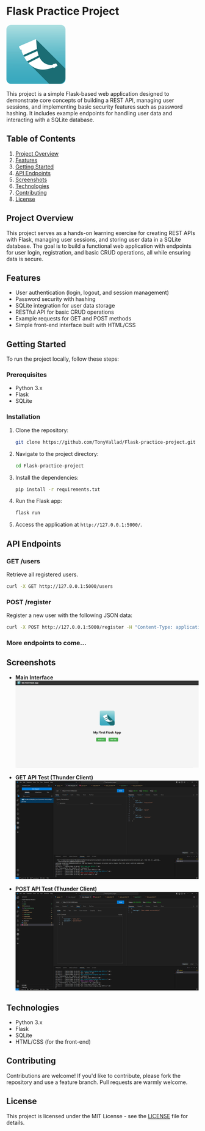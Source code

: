 # Flask Practice Project

![Main Image](static/flask-original.png)

This project is a simple Flask-based web application designed to demonstrate core concepts of building a REST API, managing user sessions, and implementing basic security features such as password hashing. It includes example endpoints for handling user data and interacting with a SQLite database.

## Table of Contents
1. [Project Overview](#project-overview)
2. [Features](#features)
3. [Getting Started](#getting-started)
4. [API Endpoints](#api-endpoints)
5. [Screenshots](#screenshots)
6. [Technologies](#technologies)
7. [Contributing](#contributing)
8. [License](#license)

## Project Overview

This project serves as a hands-on learning exercise for creating REST APIs with Flask, managing user sessions, and storing user data in a SQLite database. The goal is to build a functional web application with endpoints for user login, registration, and basic CRUD operations, all while ensuring data is secure.

## Features

- User authentication (login, logout, and session management)
- Password security with hashing
- SQLite integration for user data storage
- RESTful API for basic CRUD operations
- Example requests for GET and POST methods
- Simple front-end interface built with HTML/CSS

## Getting Started

To run the project locally, follow these steps:

### Prerequisites
- Python 3.x
- Flask
- SQLite

### Installation
1. Clone the repository:
    ```bash
    git clone https://github.com/TonyVallad/Flask-practice-project.git
    ```
2. Navigate to the project directory:
    ```bash
    cd Flask-practice-project
    ```
3. Install the dependencies:
    ```bash
    pip install -r requirements.txt
    ```
4. Run the Flask app:
    ```bash
    flask run
    ```
5. Access the application at `http://127.0.0.1:5000/`.

## API Endpoints

### GET /users
Retrieve all registered users.
```bash
curl -X GET http://127.0.0.1:5000/users
```

### POST /register
Register a new user with the following JSON data:
```bash
curl -X POST http://127.0.0.1:5000/register -H "Content-Type: application/json" -d '{"username": "user1", "password": "password123"}'
```

### More endpoints to come...

## Screenshots

- **Main Interface**  
  ![Front-end Screenshot](static/screenshot.png)

- **GET API Test (Thunder Client)**  
  ![GET Request Screenshot](static/API-test-GET.png)

- **POST API Test (Thunder Client)**  
  ![POST Request Screenshot](static/API-test-POST.png)

## Technologies

- Python 3.x
- Flask
- SQLite
- HTML/CSS (for the front-end)

## Contributing

Contributions are welcome! If you'd like to contribute, please fork the repository and use a feature branch. Pull requests are warmly welcome.

## License

This project is licensed under the MIT License - see the [LICENSE](LICENSE) file for details.